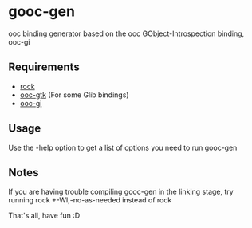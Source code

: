 gooc-gen
========

ooc binding generator based on the ooc GObject-Introspection binding, ooc-gi


Requirements
------------

- [rock](http://github.com/nddrylliog/rock)
- [ooc-gtk](http://github.com/shamanas/ooc-gtk) (For some Glib bindings)
- [ooc-gi](http://github.com/shamanas/ooc-gi)

Usage
-----

Use the -help option to get a list of options you need to run gooc-gen

Notes
-----

If you are having trouble compiling gooc-gen in the linking stage, try running rock +-Wl,-no-as-needed instead of rock

That's all, have fun :D
